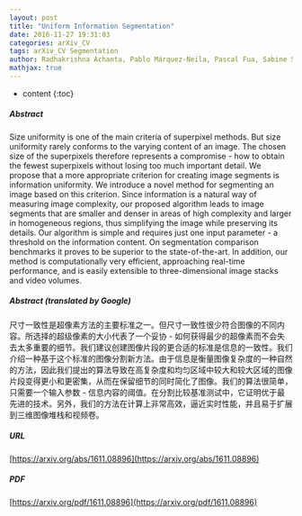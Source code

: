 ```yaml
---
layout: post
title: "Uniform Information Segmentation"
date: 2016-11-27 19:31:03
categories: arXiv_CV
tags: arXiv_CV Segmentation
author: Radhakrishna Achanta, Pablo Márquez-Neila, Pascal Fua, Sabine Süsstrunk
mathjax: true
---
```


* content
{:toc}

##### Abstract
Size uniformity is one of the main criteria of superpixel methods. But size uniformity rarely conforms to the varying content of an image. The chosen size of the superpixels therefore represents a compromise - how to obtain the fewest superpixels without losing too much important detail. We propose that a more appropriate criterion for creating image segments is information uniformity. We introduce a novel method for segmenting an image based on this criterion. Since information is a natural way of measuring image complexity, our proposed algorithm leads to image segments that are smaller and denser in areas of high complexity and larger in homogeneous regions, thus simplifying the image while preserving its details. Our algorithm is simple and requires just one input parameter - a threshold on the information content. On segmentation comparison benchmarks it proves to be superior to the state-of-the-art. In addition, our method is computationally very efficient, approaching real-time performance, and is easily extensible to three-dimensional image stacks and video volumes.

##### Abstract (translated by Google)
尺寸一致性是超像素方法的主要标准之一。但尺寸一致性很少符合图像的不同内容。所选择的超级像素的大小代表了一个妥协 - 如何获得最少的超像素而不会失去太多重要的细节。我们建议创建图像片段的更合适的标准是信息的一致性。我们介绍一种基于这个标准的图像分割新方法。由于信息是衡量图像复杂度的一种自然的方法，因此我们提出的算法导致在高复杂度和均匀区域中较大和较大区域的图像片段变得更小和更密集，从而在保留细节的同时简化了图像。我们的算法很简单，只需要一个输入参数 - 信息内容的阈值。在分割比较基准测试中，它证明优于最先进的技术。另外，我们的方法在计算上非常高效，逼近实时性能，并且易于扩展到三维图像堆栈和视频卷。

##### URL
[https://arxiv.org/abs/1611.08896](https://arxiv.org/abs/1611.08896)

##### PDF
[https://arxiv.org/pdf/1611.08896](https://arxiv.org/pdf/1611.08896)

